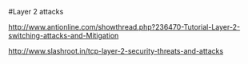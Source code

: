 #Layer 2 attacks

<http://www.antionline.com/showthread.php?236470-Tutorial-Layer-2-switching-attacks-and-Mitigation>

<http://www.slashroot.in/tcp-layer-2-security-threats-and-attacks>